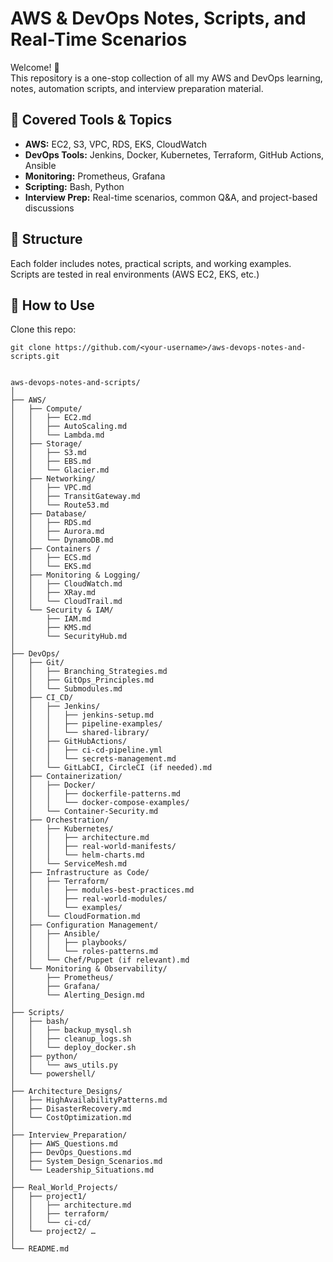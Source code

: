 # AWS & DevOps Notes, Scripts, and Real-Time Scenarios

Welcome! 👋  
This repository is a one-stop collection of all my AWS and DevOps learning, notes, automation scripts, and interview preparation material.

## 🧰 Covered Tools & Topics
- **AWS:** EC2, S3, VPC, RDS, EKS, CloudWatch
- **DevOps Tools:** Jenkins, Docker, Kubernetes, Terraform, GitHub Actions, Ansible
- **Monitoring:** Prometheus, Grafana
- **Scripting:** Bash, Python
- **Interview Prep:** Real-time scenarios, common Q&A, and project-based discussions

## 📂 Structure
Each folder includes notes, practical scripts, and working examples.  
Scripts are tested in real environments (AWS EC2, EKS, etc.)

## 🧠 How to Use
Clone this repo:
```
git clone https://github.com/<your-username>/aws-devops-notes-and-scripts.git


aws-devops-notes-and-scripts/
│
├── AWS/
│   ├── Compute/
│   │   ├── EC2.md
│   │   ├── AutoScaling.md
│   │   └── Lambda.md
│   ├── Storage/
│   │   ├── S3.md
│   │   ├── EBS.md
│   │   └── Glacier.md
│   ├── Networking/
│   │   ├── VPC.md
│   │   ├── TransitGateway.md
│   │   └── Route53.md
│   ├── Database/
│   │   ├── RDS.md
│   │   ├── Aurora.md
│   │   └── DynamoDB.md
│   ├── Containers /
│   │   ├── ECS.md
│   │   └── EKS.md
│   ├── Monitoring & Logging/
│   │   ├── CloudWatch.md
│   │   ├── XRay.md
│   │   └── CloudTrail.md
│   └── Security & IAM/
│       ├── IAM.md
│       ├── KMS.md
│       └── SecurityHub.md
│
├── DevOps/
│   ├── Git/
│   │   ├── Branching_Strategies.md
│   │   ├── GitOps_Principles.md
│   │   └── Submodules.md
│   ├── CI_CD/
│   │   ├── Jenkins/
│   │   │   ├── jenkins-setup.md
│   │   │   ├── pipeline-examples/
│   │   │   └── shared-library/
│   │   ├── GitHubActions/
│   │   │   ├── ci-cd-pipeline.yml
│   │   │   └── secrets-management.md
│   │   └── GitLabCI, CircleCI (if needed).md
│   ├── Containerization/
│   │   ├── Docker/
│   │   │   ├── dockerfile-patterns.md
│   │   │   └── docker-compose-examples/
│   │   └── Container-Security.md
│   ├── Orchestration/
│   │   ├── Kubernetes/
│   │   │   ├── architecture.md
│   │   │   ├── real-world-manifests/
│   │   │   └── helm-charts.md
│   │   └── ServiceMesh.md
│   ├── Infrastructure as Code/
│   │   ├── Terraform/
│   │   │   ├── modules-best-practices.md
│   │   │   ├── real-world-modules/
│   │   │   └── examples/
│   │   └── CloudFormation.md
│   ├── Configuration Management/
│   │   ├── Ansible/
│   │   │   ├── playbooks/
│   │   │   └── roles-patterns.md
│   │   └── Chef/Puppet (if relevant).md
│   └── Monitoring & Observability/
│       ├── Prometheus/
│       ├── Grafana/
│       └── Alerting_Design.md
│
├── Scripts/
│   ├── bash/
│   │   ├── backup_mysql.sh
│   │   ├── cleanup_logs.sh
│   │   └── deploy_docker.sh
│   ├── python/
│   │   └── aws_utils.py
│   └── powershell/
│
├── Architecture_Designs/
│   ├── HighAvailabilityPatterns.md
│   ├── DisasterRecovery.md
│   └── CostOptimization.md
│
├── Interview_Preparation/
│   ├── AWS_Questions.md
│   ├── DevOps_Questions.md
│   ├── System_Design_Scenarios.md
│   └── Leadership_Situations.md
│
├── Real_World_Projects/
│   ├── project1/
│   │   ├── architecture.md
│   │   ├── terraform/
│   │   └── ci-cd/
│   └── project2/ …
│
└── README.md
